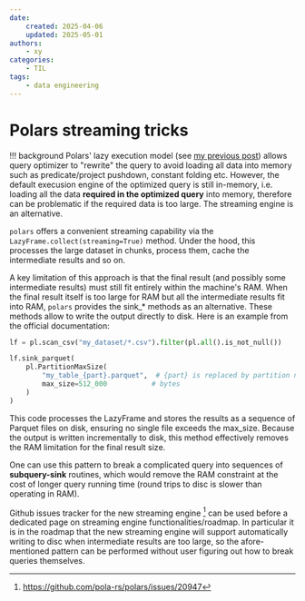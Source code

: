 ```yaml
---
date:
    created: 2025-04-06
    updated: 2025-05-01
authors:
    - xy
categories: 
    - TIL
tags:
    - data engineering
---
```


# Polars streaming tricks
<!-- more -->

!!! background
    Polars' lazy execution model (see [my previous post](2024-12-21-polars.md)) allows query optimizer to "rewrite" the query to avoid loading all data into memory such as predicate/project pushdown, constant folding etc. However, the default execusion engine of the optimized query is still in-memory, i.e. loading all the data **required in the optimized query** into memory, therefore can be problematic if the required data is too large.  The streaming engine is an alternative.    
    
`polars` offers a convenient streaming capability via the `LazyFrame.collect(streaming=True)` method. Under the hood, this processes the large dataset in chunks, process them, cache the intermediate results and so on. 

A key limitation of this approach is that the final result (and possibly some intermediate results) must still fit entirely within the machine's RAM.
When the final result itself is too large for RAM but all the intermediate results fit into RAM, `polars` provides the sink_* methods as an alternative. These methods allow to write the output directly to disk. Here is an example from the official documentation:
```py
lf = pl.scan_csv("my_dataset/*.csv").filter(pl.all().is_not_null())

lf.sink_parquet(
    pl.PartitionMaxSize(
        "my_table_{part}.parquet",  # {part} is replaced by partition number
        max_size=512_000           # bytes
    )
)
```
This code processes the LazyFrame and stores the results as a sequence of Parquet files on disk, ensuring no single file exceeds the max_size. Because the output is written incrementally to disk, this method effectively removes the RAM limitation for the final result size.

One can use this pattern to break a complicated query into sequences of **subquery-sink** routines, which would remove the RAM constraint at the cost of longer query running time (round trips to disc is slower than operating in RAM).   

Github issues tracker for the new streaming engine [^stream] can be used before a dedicated page on streaming engine functionalities/roadmap. In particular it is in the roadmap that the new streaming engine will support automatically writing to disc when intermediate results are too large, so the afore-mentioned pattern can be performed without user figuring out how to break queries themselves. 

[^stream]:https://github.com/pola-rs/polars/issues/20947